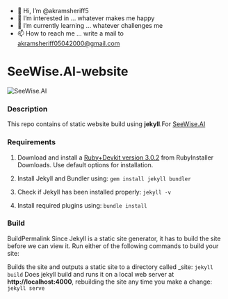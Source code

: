 - 👋 Hi, I’m @akramsheriff5
- 👀 I’m interested in ... whatever makes me happy
- 🌱 I’m currently learning ... whatever challenges me
- 📫 How to reach me ... write a mail to akramsheriff05042000@gmail.com

<!---
akramsheriff5/akramsheriff5 is a ✨ special ✨ repository because its `README.md` (this file) appears on your GitHub profile.
You can click the Preview link to take a look at your changes.
--->

# SeeWise.AI-website
![SeeWise.AI](https://github.com/spritlesoftware/seewise-website/blob/main/assets/images/seewise.ai.logo.png)


### Description
This repo contains of static website build using **jekyll**.For [SeeWise.AI](https://www.seewise.ai/)

### Requirements

1. Download and install a [Ruby+Devkit version 3.0.2](https://github.com/oneclick/rubyinstaller2/releases/download/RubyInstaller-3.0.2-1/rubyinstaller-devkit-3.0.2-1-x64.exe)  from RubyInstaller Downloads. Use default options for installation.

2. Install Jekyll and Bundler using: `gem install jekyll bundler`

3. Check if Jekyll has been installed properly: `jekyll -v`

4. Install required plugins using: `bundle install`

### Build

BuildPermalink
Since Jekyll is a static site generator, it has to build the site before we can view it. Run either of the following commands to build your site:

Builds the site and outputs a static site to a directory called _site: `jekyll build`
Does jekyll build and runs it on a local web server at **http://localhost:4000**, rebuilding the site any time you make a change: `jekyll serve`
